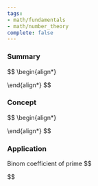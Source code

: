 ```yaml
---
tags:
- math/fundamentals
- math/number_theory
complete: false
---
```

   
### Summary
$$
\begin{align*}

\end{align*}
$$
### Concept

$$
\begin{align*}

\end{align*}
$$
### Application
Binom coefficient of prime
$$

$$

